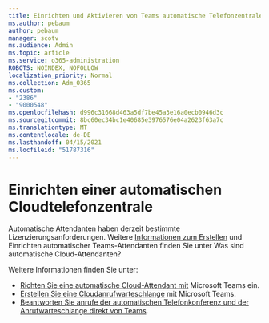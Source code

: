 ```yaml
---
title: Einrichten und Aktivieren von Teams automatische Telefonzentrale
ms.author: pebaum
author: pebaum
manager: scotv
ms.audience: Admin
ms.topic: article
ms.service: o365-administration
ROBOTS: NOINDEX, NOFOLLOW
localization_priority: Normal
ms.collection: Adm_O365
ms.custom:
- "2386"
- "9000548"
ms.openlocfilehash: d996c31668d463a5df7be45a3e16a0ecb0946d3c
ms.sourcegitcommit: 8bc60ec34bc1e40685e3976576e04a2623f63a7c
ms.translationtype: MT
ms.contentlocale: de-DE
ms.lasthandoff: 04/15/2021
ms.locfileid: "51787316"
---
```

# <a name="set-up-a-cloud-auto-attendant"></a>Einrichten einer automatischen Cloudtelefonzentrale

Automatische Attendanten haben derzeit bestimmte Lizenzierungsanforderungen. Weitere [Informationen zum Erstellen](https://docs.microsoft.com/microsoftteams/what-are-phone-system-auto-attendants) und Einrichten automatischer Teams-Attendanten finden Sie unter Was sind automatische Cloud-Attendanten? 

Weitere Informationen finden Sie unter:

- [Richten Sie eine automatische Cloud-Attendant mit](https://docs.microsoft.com/microsoftteams/create-a-phone-system-auto-attendant) Microsoft Teams ein. 
- [Erstellen Sie eine Cloudanrufwarteschlange](https://docs.microsoft.com/microsoftteams/create-a-phone-system-call-queue) mit Microsoft Teams. 
- [Beantworten Sie anrufe der automatischen Telefonkonferenz und der Anrufwarteschlange direkt von Teams](https://docs.microsoft.com/microsoftteams/answer-auto-attendant-and-call-queue-calls). 